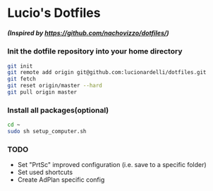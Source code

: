 # Lucio's Dotfiles
##### (Inspired by https://github.com/nachovizzo/dotfiles/)

### Init the dotfile repository into your home directory

```sh
git init
git remote add origin git@github.com:lucionardelli/dotfiles.git
git fetch
git reset origin/master --hard
git pull origin master
```

### Install all packages(optional)

```sh
cd ~
sudo sh setup_computer.sh
```


### TODO
 - Set "PrtSc" improved configuration (i.e. save to a specific folder)
 - Set used shortcuts
 - Create AdPlan specific config
